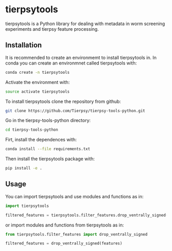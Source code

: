 # tierpsytools

tierpsytools is a Python library for dealing with metadata in worm screening experiments and tierpsy feature processing.

## Installation
It is recommended to create an environmemt to install tierpsytools in. In conda you can create an environmnet called tierpsytools with:

```bash
conda create -n tierpsytools
```

Activate the environment with:

```bash
source activate tierpsytools
```

To install tierpsytools clone the repository from github:

```bash
git clone https://github.com/Tierpsy/tierpsy-tools-python.git
```

Go in the tierpsy-tools-python directory:

```bash
cd tierpsy-tools-python
```

Firt, install the dependences with:

```bash
conda install --file requirements.txt
```

Then install the tierpsytools package with:

```bash
pip install -e .
```


## Usage

You can import tierpsytools and use modules and functions as in:

```python
import tierpsytools

filtered_features = tierpsytools.filter_features.drop_ventrally_signed(features)
```

or import modules and functions from tierpsytools as in:

```python
from tierpsytools.filter_features import drop_ventrally_signed

filtered_features = drop_ventrally_signed(features)
```
